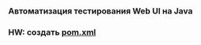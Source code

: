 ### Автоматизация тестирования Web UI на Java
### HW: создать [pom.xml](https://github.com/Mybono/java_auto_test/blob/master/pom.xml)

